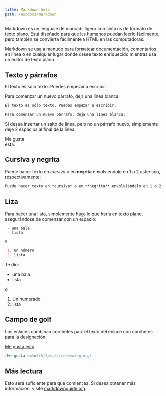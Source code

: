 ```yaml
---
title: Markdown help
path: /es/docs/markdown
---
```


Markdown es un lenguaje de marcado ligero con sintaxis de formato de texto plano. 
Está diseñado para que los humanos puedan leerlo fácilmente, pero también 
se convierta fácilmente a HTML en las computadoras.

Markdown se usa a menudo para formatear documentación, comentarios en línea o en 
cualquier lugar donde desee texto enriquecido mientras usa un editor de texto plano.

## Texto y párrafos

El texto es sólo texto. Puedes empezar a escribir.

Para comenzar un nuevo párrafo, deja una línea blanca:

```md
El texto es sólo texto. Puedes empezar a escribir.

Para comenzar un nuevo párrafo, deja una línea blanca:
```

Si desea insertar un salto de línea, pero no un párrafo nuevo, 
simplemente deje 2 espacios al final de la línea.

Me gusta  
esta.

## Cursiva y negrita

Puede hacer texto en *cursiva* o en **negrita** envolviéndolo en 1 o 2 asterisco, respectivamente:

```md
Puede hacer texto en *cursiva* o en **negrita** envolviéndolo en 1 o 2 asterisco, respectivamente:
```

## Liza

Para hacer una lista, simplemente haga lo que haría en texto plano, asegurándose de comenzar con un espacio:

```md
 - una bala
 - lista

o

 1. un número
 2. lista
```

Te dio:

 - una bala
 - lista

o

 1. Un numerado
 2. lista

## Campo de golf

Los enlaces combinan corchetes para el texto del enlace con corchetes para la designación.

[Me gusta esto](https://freesewing.org)

```md
[Me gusta esto](https://freesewing.org)
```

## Más lectura

Esto será suficiente para que comiences. Si desea obtener más información, 
visite [markdownguide.org](https://www.markdownguide.org/).
